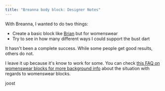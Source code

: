 ```yaml
---
title: "Breanna body block: Designer Notes"
---
```


With Breanna, I wanted to do two things:

- Create a basic block like [Brian](/designs/brian) but for womenswear
- Try to see in how many different ways I could support the bust dart

It hasn't been a complete success.
While some people get good results, others do not.

I leave it up because it's know to work for some. You can check [this FAQ on
womenswear blocks for more background info](/docs/faq/womenswear-blocks) about
the situation with regards to womenswear blocks.

joost

